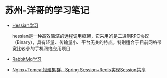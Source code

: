 # 苏州-洋哥的学习笔记

- [Hessian学习](https://github.com/hy1404381881/hy1404381881.github.io/blob/master/Hessian/Hessian.md)
 
     hessian是一种高效简洁的远程调用框架，它采用的是二进制RPC协议（Binary），具有轻量、传输量小、平台无关的特点，特别适合于目前网络带宽比较小的手机网络应用项目

- [RabbitMq学习](https://github.com/hy1404381881/hy1404381881.github.io/blob/master/RabbitMQ/RabbitMQ.md)

- [Nginx+Tomcat搭建集群，Spring Session+Redis实现Session共享](https://github.com/hy1404381881/hy1404381881.github.io/blob/master/Nginx%2BTomcat%E6%90%AD%E5%BB%BA%E9%9B%86%E7%BE%A4%EF%BC%8CSpring%20Session%2BRedis%E5%AE%9E%E7%8E%B0Session%E5%85%B1%E4%BA%AB/Nginx%2BRedis%2BTomcat%E5%AE%9E%E7%8E%B0%E8%B4%9F%E8%BD%BD%E5%9D%87%E8%A1%A1%E5%92%8CSession%E5%85%B1%E4%BA%AB.md)